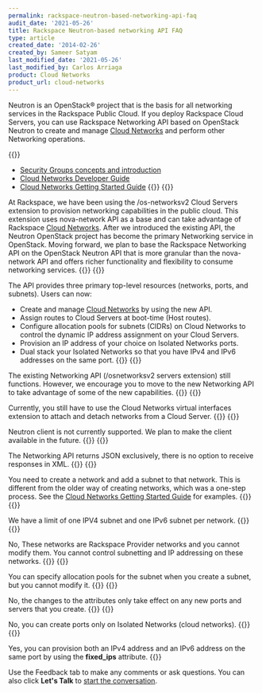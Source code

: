 ```yaml
---
permalink: rackspace-neutron-based-networking-api-faq
audit_date: '2021-05-26'
title: Rackspace Neutron-based networking API FAQ
type: article
created_date: '2014-02-26'
created_by: Sameer Satyam
last_modified_date: '2021-05-26'
last_modified_by: Carlos Arriaga
product: Cloud Networks
product_url: cloud-networks
---
```


Neutron is an OpenStack&reg; project that is the basis for all
networking services in the Rackspace Public Cloud. If you deploy
Rackspace Cloud Servers, you can use Rackspace Networking API based on
OpenStack Neutron to create and manage [Cloud Networks](https://www.rackspace.com/cloud/networks/) and perform other
Networking operations.

{{<accordion title="Where are the docs?" col="in" href="accordion1">}}

-  [Security Groups concepts and introduction](https://docs.rackspace.com/docs/cloud-networks/v2/developer-guide/#document-concepts/concepts-security-groups)
-  [Cloud Networks Developer Guide](https://docs.rackspace.com/docs/cloud-networks/v2/developer-guide)
-  [Cloud Networks Getting Started Guide](https://docs.rackspace.com/docs/cloud-networks/v2/developer-guide/#document-getting-started)
{{</accordion>}}
{{<accordion title="Why are you introducing Rackspace Networking based on the OpenStack Neutron API?" col="in" href="accordion2">}}

At Rackspace, we have been using the /os-networksv2 Cloud Servers
extension to provision networking capabilities in the public cloud. This
extension uses nova-network API as a base and can
take advantage of Rackspace [Cloud Networks](https://www.rackspace.com/cloud/networks/). After we introduced
the existing API, the Neutron OpenStack project has become the primary
Networking service in OpenStack. Moving forward, we plan to base the Rackspace Networking
API on the OpenStack Neutron API that is more granular than
the nova-network API and offers richer functionality and flexibility to
consume networking services.
{{</accordion>}}
{{<accordion title="What new capabilities does the new API have?" col="in" href="accordion3">}}

The API provides three primary top-level resources (networks, ports, and
subnets). Users can now:

-   Create and manage [Cloud Networks](https://www.rackspace.com/cloud/networks/) by using the new API.
-   Assign routes to Cloud Servers at boot-time (Host routes).
-   Configure allocation pools for subnets (CIDRs) on Cloud Networks to
    control the dynamic IP address assignment on your Cloud Servers.
-   Provision an IP address of your choice on Isolated Networks ports.
-   Dual stack your Isolated Networks so that you have IPv4 and IPv6
    addresses on the same port.
{{</accordion>}}
{{<accordion title="Can I still use the old Networking API based on nova-network?" col="in" href="accordion4">}}

The existing Networking API (/osnetworksv2 servers extension)
still functions. However, we encourage you to move to the new Networking
API to take advantage of some of the new capabilities.
{{</accordion>}}
{{<accordion title="Can I attach and detach networks from servers using the new API?" col="in" href="accordion5">}}

Currently, you still have to use the Cloud Networks virtual interfaces
extension to attach and detach networks from a Cloud Server.
{{</accordion>}}
{{<accordion title="Can I perform the API functions using the Neutron client?" col="in" href="accordion7">}}

Neutron client is not currently supported. We plan to make the
client available in the future.
{{</accordion>}}
{{<accordion title="Where is my XML?" col="in" href="accordion8">}}

The Networking API returns JSON exclusively, there is no option to
receive responses in XML.
{{</accordion>}}
{{<accordion title="How do I create Networks with the new API?" col="in" href="accordion9">}}

You need to create a network and add a subnet to that network. This is
different from the older way of creating networks, which was a one-step
process. See the
[Cloud Networks Getting Started Guide](https://docs.rackspace.com/docs/cloud-networks/v2/developer-guide/#document-getting-started)
for examples.
{{</accordion>}}
{{<accordion title="How many subnets can I provision on a network" col="in" href="accordion10">}}

We have a limit of one IPV4 subnet and one IPv6 subnet per network.
{{</accordion>}}
{{<accordion title="Can I create, update, or delete subnets on Public and ServiceNet?" col="in" href="accordion11">}}

No, These networks are Rackspace Provider networks and you cannot
modify them. You cannot control subnetting and IP addressing on these
networks.
{{</accordion>}}
{{<accordion title="Can I modify allocation pools on the subnet?" col="in" href="accordion12">}}

You can specify allocation pools for the subnet when you create a subnet,
but you cannot modify it.
{{</accordion>}}
{{<accordion title="When I change attributes on subnets, do they take effect on ports that are using it?" col="in" href="accordion13">}}

No, the changes to the attributes only take effect on any new ports
and servers that you create.
{{</accordion>}}
{{<accordion title="Can I create ports on Public and ServiceNet?" col="in" href="accordion14">}}

No, you can create ports only on Isolated Networks (cloud networks).
{{</accordion>}}
{{<accordion title="Can I have both an IPv4 and an IPv6 address on the same Isolated Network port?" col="in" href="accordion15">}}

Yes, you can provision both an IPv4 address and an IPv6 address on the
same port by using the **fixed_ips** attribute.
{{</accordion>}}

Use the Feedback tab to make any comments or ask questions. You can also click
**Let's Talk** to [start the conversation](https://www.rackspace.com/). 
